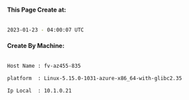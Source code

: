 
   
#### This Page Create at:

```bash

2023-01-23 - 04:00:07 UTC

```

#### Create By Machine:

```bash

Host Name : fv-az455-835

platform  : Linux-5.15.0-1031-azure-x86_64-with-glibc2.35

Ip Local  : 10.1.0.21

```

